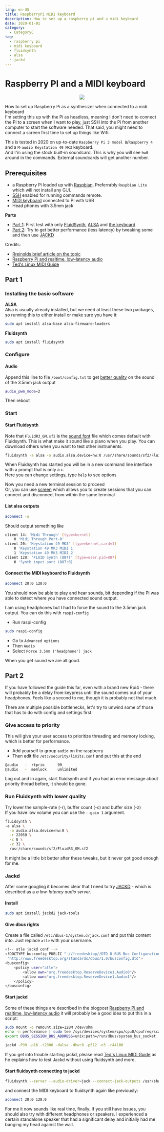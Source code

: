 ```yaml
---
lang: en-US
title: RaspberryPi MIDI keyboard
description: How to set up a raspberry pi and a midi keyboard
date: 2020-01-01
category:
  - CategoryC
tag:
  - raspberry pi
  - midi keyboard
  - fluidsynth
  - alsa
  - jackd
---
```


# Raspberry PI and a MIDI keyboard

<div class="separator" style="clear: both; text-align: center;"><img border="0" src="https://storage.googleapis.com/backslash-project.appspot.com/static/rpi-midi-small.jpg"/></div>

How to set up Raspberry Pi as a synthesizer when connected to a midi keyboard  
I'm setting this up with the Pi as headless, meaning I don't need to connect the Pi to a screen when I want to play, just SSH into the Pi from another computer to start the software needed. That said, you might need to connect a screen first time to set up things like Wifi.

This is tested in 2020 on up-to-date `Raspberry Pi 3 model B`/`Raspberry 4` and a `M-audio Keystation 49 MK3` keyboard.  
And I'm using the stock built-in soundcard. This is why you will see `hw0` around in the commands. External soundcards will get another number.

## Prerequisites

-   a Raspberry Pi loaded up with [Raspbian](https://www.raspberrypi.org/downloads/raspbian/). Preferrably `Raspbian Lite` which will not install any GUI.
-   [SSH](https://www.raspberrypi.org/documentation/remote-access/ssh/) enabled for running commands remote.
-   [MIDI keyboard](https://en.wikipedia.org/wiki/MIDI_keyboard) connected to PI with USB
-   Head phones with 3.5mm jack

**Parts**

-   <a href="#part1">Part 1</a>: First test with only [FluidSynth](https://github.com/FluidSynth/fluidsynth), [ALSA](https://alsa-project.org/wiki/Main_Page) and [the keyboard](https://www.m-audio.com/keystation-49-mk3)
-   <a href="#part2">Part 2</a>: Try to get better performance (less latency) by tweaking some and then use [JACKD](https://jackaudio.org/)

Credits:

-   [Rreinolds brief article on the topic](https://medium.com/@rreinold/how-to-use-a-raspberry-pi-3-to-turn-midi-piano-to-into-stand-alone-powered-piano-4aeb79e309ce)
-   [Raspberry Pi and realtime, low-latency audio](https://wiki.linuxaudio.org/wiki/raspberrypi)
-   [Ted's Linux MIDI Guide](http://tedfelix.com/linux/linux-midi.html)

## Part 1

### Installing the basic software

**ALSA**  
Alsa is usually already installed, but we need at least these two packages, so running this to either install or make sure you have it:

```sh
sudo apt install alsa-base alsa-firmware-loaders
```

**Fluidsynth**

```sh
sudo apt install fluidsynth
```

### Configure

#### Audio

Append this line to file `/boot/config.txt` to get [better quality](https://www.raspberrypi.org/forums/viewtopic.php?f=29&t=136445) on the sound of the 3.5mm jack output

```bash
audio_pwm_mode=2
```

Then reboot

### Start

#### Start Fluidsynth

Note that `FluidR3_GM.sf2` is the [sound font](https://en.wikipedia.org/wiki/SoundFont) file which comes default with Fluidsynth. This is what make it sound like a piano when you play. You can download others when you want to test other instruments.

```sh
fluidsynth -a alsa -o audio.alsa.device=hw:0 /usr/share/sounds/sf2/FluidR3_GM.sf2
```

When Fluidsynth has started you will be in a new command line interface with a prompt that is only a `>`.  
Here you can change settings, type `help` to see options  

Now you need a new terminal session to proceed  
Or, you can use [screen](https://linux.die.net/man/1/screen) which allows you to create sessions that you can connect and disconnect from within the same terminal

#### List alsa outputs

```sh
aconnect -o
```

Should output something like

```bash
client 14: 'Midi Through' [type=kernel]
    0 'Midi Through Port-0'
client 20: 'Keystation 49 MK3' [type=kernel,card=1]
    0 'Keystation 49 MK3 MIDI 1'
    1 'Keystation 49 MK3 MIDI 2'
client 128: 'FLUID Synth (887)' [type=user,pid=887]
    0 'Synth input port (887:0)'
```

#### Connect the MIDI keyboard to Fluidsynth

```sh
aconnect 20:0 128:0
```

You should now be able to play and hear sounds, bit depending if the Pi was able to detect where you have connected sound output.

I am using headphones but I had to force the sound to the 3.5mm jack output. You can do this with `raspi-config`

-   Run raspi-config

```sh
sudo raspi-config
```

-   Go to `Advanced options`
-   Then `Audio`
-   Select `Force 3.5mm ('headphone') jack`

When you get sound we are all good.

## Part 2

If you have followed the guide this far, even with a brand new Rpi4 - there will probably be a delay from keypress until the sound comes out of your headphones. Feels like a second to me, though it is probably not that much.

There are multiple possible bottlenecks, let's try to unwind some of those that has to do with config and settings first.

### Give access to priority

This will give your user access to prioritize threading and memory locking, which is better for performance.

-   Add yourself to group `audio` on the raspberry
-   Then edit file `/etc/security/limits.conf` and put this at the end

```bash
@audio   -  rtprio      99
@audio   -  memlock     unlimited
```

Log out and in again, start fluidsynth and if you had an error message about priority thread before, it should be gone.

### Run Fluidsynth with lower quality

Try lower the sample-rate (-r), buffer count (-c) and buffer size (-z)  
If you have low volume you can use the `--gain 1` argument.

```sh
fluidsynth \
-a alsa \
  -o audio.alsa.device=hw:0 \
  -r 22050 \
  -c 8 \
  -z 32 \
  /usr/share/sounds/sf2/FluidR3_GM.sf2
```

It might be a little bit better after these tweaks, but it never got good enough for me.

### Jackd

After some googling it becomes clear that I need to try [JACKD](https://linux.die.net/man/1/jackd) - which is described as a _a low-latency audio server_.

#### Install

```sh
sudo apt install jackd2 jack-tools
```

#### Give dbus rights

Create a file called `/etc/dbus-1/system.d/jack.conf` and put this content into. Just replace `atle` with your username.

```bash
<!-- atle jackd conf -->
<!DOCTYPE busconfig PUBLIC "-//freedesktop//DTD D-BUS Bus Configuration 1.0//EN"
 "http://www.freedesktop.org/standards/dbus/1.0/busconfig.dtd">
<busconfig>
    <policy user="atle">
        <allow own="org.freedesktop.ReserveDevice1.Audio0"/>
        <allow own="org.freedesktop.ReserveDevice1.Audio1"/>
    </policy>
</busconfig>
```

#### Start jackd

Some of these things are described in the blogpost [Raspberry Pi and realtime, low-latency audio](https://wiki.linuxaudio.org/wiki/raspberrypi)
it will probably be a good idea to put this in a script:

```sh
sudo mount -o remount,size=128M /dev/shm
echo -n performance | sudo tee /sys/devices/system/cpu/cpu0/cpufreq/scaling_governor
export DBUS_SESSION_BUS_ADDRESS=unix:path=/run/dbus/system_bus_socket

jackd -P90 -p16 -t2000 -dalsa -dhw:0 -p512 -n3 -r44100
```

If you get into trouble starting jackd, please read [Ted's Linux MIDI Guide](http://tedfelix.com/linux/linux-midi.html) as he explains how to test Jackd without using fluidsynth and more.

#### Start fluidsynth connecting to jackd

```sh
fluidsynth --server --audio-driver=jack --connect-jack-outputs /usr/share/sounds/sf2/FluidR3_GM.sf2
```

and connect the MIDI keyboard to fluidsynth again like previously:

```sh
aconnect 20:0 128:0
```

For me it now sounds like real time, finally. If you still have issues, you should also try with different headphones or speakers. I experienced a certain standalone speaker that had a significant delay and initially had me banging my head against the wall.

